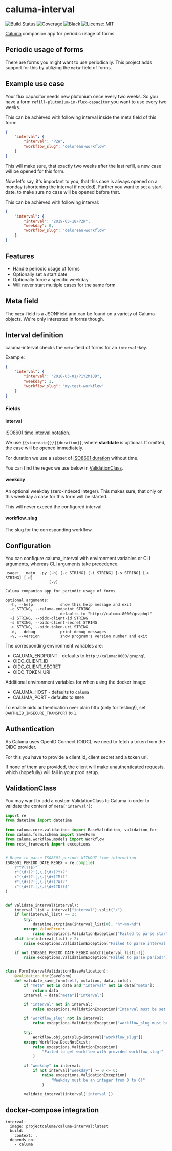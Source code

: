 # caluma-interval

[![Build Status](https://travis-ci.com/projectcaluma/caluma-interval.svg?branch=master)](https://travis-ci.org/projectcaluma/caluma-interval)
[![Coverage](https://img.shields.io/badge/coverage-100%25-brightgreen.svg)](https://github.com/projectcaluma/caluma-interval/blob/master/.coveragerc#L5)
[![Black](https://img.shields.io/badge/code%20style-black-000000.svg)](https://github.com/projectcaluma/caluma-interval)
[![License: MIT](https://img.shields.io/badge/License-MIT-blue.svg)](https://opensource.org/licenses/MIT)

[Caluma](https://caluma.io/) companion app for periodic usage of forms.


## Periodic usage of forms

There are forms you might want to use periodically. This project adds support for this
by utilizing the `meta`-field of forms.

## Example use case

Your flux capacitor needs new plutonium once every two weeks. So you have a form
`refill-plutonium-in-flux-capacitor` you want to use every two weeks.

This can be achieved with following interval inside the meta field of this form:

```json
{
    "interval": {
        "interval": "P2W",
        "workflow_slug": "delorean-workflow"
    }
}
```

This will make sure, that exactly two weeks after the last refill, a new case will be
opened for this form.

Now let's say, it's important to you, that this case is always opened on a monday
(shortening the interval if needed). Further you want to set a start date, to make sure
no case will be opened before that.

This can be achieved with following interval:

```json
{
    "interval": {
        "interval": "2019-03-18/P2W",
        "weekday": 0,
        "workflow_slug": "delorean-workflow"
    }
}
```

## Features

 * Handle periodic usage of forms
 * Optionally set a start date
 * Optionally force a specific weekday
 * Will never start multiple cases for the same form


## Meta field

The `meta`-field is a JSONField and can be found on a variety of Caluma-objects. We're
only interested in forms though.

## Interval definition

caluma-interval checks the `meta`-field of forms for an `interval`-key.

Example:

```json
{
    "interval": {
        "interval": "2018-03-01/P1Y2M10D",
        "weekday": 1,
        "workflow_slug": "my-test-workflow"
    }
}
```

### Fields

#### interval

[ISO8601 time interval notation](https://en.wikipedia.org/wiki/ISO_8601#Time_intervals).

We use `{{startdate}}/{{duration}}`, where **startdate** is optional. If omitted, the
case will be opened immediately.

For duration we use a subset of
[ISO8601 duration](https://en.wikipedia.org/wiki/ISO_8601#Durations) without time.

You can find the regex we use below in [ValidationClass](#validationclass).

#### weekday

An optional weekday (zero-indexed integer). This makes sure, that only on this weekday
a case for this form will be started.

This will never exceed the configured interval.


#### workflow_slug

The slug for the corresponding workflow.


## Configuration
You can configure caluma_interval with environment variables or CLI arguments, whereas
CLI arguments take precedence.

```
usage: __main__.py [-h] [-c STRING] [-i STRING] [-s STRING] [-u STRING] [-d]
                   [-v]

Caluma companion app for periodic usage of forms

optional arguments:
  -h, --help            show this help message and exit
  -c STRING, --caluma-endpoint STRING
                        defaults to "http://caluma:8000/graphql"
  -i STRING, --oidc-client-id STRING
  -s STRING, --oidc-client-secret STRING
  -u STRING, --oidc-token-uri STRING
  -d, --debug           print debug messages
  -v, --version         show program's version number and exit
```

The corresponding environment variables are:
 * CALUMA_ENDPOINT - defaults to `http://caluma:8000/graphql`
 * OIDC_CLIENT_ID
 * OIDC_CLIENT_SECRET
 * OIDC_TOKEN_URI

Additional environment variables for when using the docker image:
 * CALUMA_HOST - defaults to `caluma`
 * CALUMA_PORT - defaults to `8000`

To enable oidc authentication over plain http (only for testing!), set
`OAUTHLIB_INSECURE_TRANSPORT` to `1`.


## Authentication
As Caluma uses OpenID Connect (OIDC), we need to fetch a token from the OIDC provider.

For this you have to provide a client id, client secret and a token uri.

If none of them are provided, the client will make unauthenticated requests, which
(hopefully) will fail in your prod setup.

## ValidationClass

You may want to add a custom ValidationClass to Caluma in order to validate the content
of `meta['interval']`:

```python
import re
from datetime import datetime

from caluma.core.validations import BaseValidation, validation_for
from caluma.form.schema import SaveForm
from caluma.workflow.models import Workflow
from rest_framework import exceptions


# Regex to parse ISO8601 periods WITHOUT time information
ISO8601_PERIOD_DATE_REGEX = re.compile(
    r"^P(?!$)"
    r"(\d+(?:[,\.]\d+)?Y)?"
    r"(\d+(?:[,\.]\d+)?M)?"
    r"(\d+(?:[,\.]\d+)?W)?"
    r"(\d+(?:[,\.]\d+)?D)?$"
)


def validate_interval(interval):
    interval_list = interval["interval"].split("/")
    if len(interval_list) == 2:
        try:
            datetime.strptime(interval_list[0], "%Y-%m-%d")
        except ValueError:
            raise exceptions.ValidationException("Failed to parse startdate!")
    elif len(interval_list) > 2:
        raise exceptions.ValidationException("Failed to parse interval!")

    if not ISO8601_PERIOD_DATE_REGEX.match(interval_list[-1]):
        raise exceptions.ValidationException("Failed to parse period!")


class FormIntervalValidation(BaseValidation):
    @validation_for(SaveForm)
    def validate_save_form(self, mutation, data, info):
        if "meta" not in data and "interval" not in data["meta"]:
            return data
        interval = data["meta"]["interval"]

        if "interval" not in interval:
            raise exceptions.ValidationException("Interval must be set!")

        if "workflow_slug" not in interval:
            raise exceptions.ValidationException("workflow_slug must be set!")

        try:
            Workflow.obj.get(slug=interval["workflow_slug"])
        except Workflow.DoesNotExist:
            raise exceptions.ValidationException(
                "Failed to get workflow with provided workflow_slug!"
            )

        if "weekday" in interval:
            if not interval["weekday"] >= 0 <= 6:
                raise exceptions.ValidationException(
                    "Weekday must be an integer from 0 to 6!"
                )

        validate_interval(interval['interval'])
```

## docker-compose integration

```
interval:
  image: projectcaluma/caluma-interval:latest
  build:
    context: .
  depends_on:
    - caluma
```
